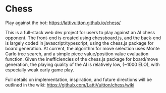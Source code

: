 # Chess
Play against the bot: https://lattivuitton.github.io/chess/

This is a full-stack web dev project for users to play against an AI chess opponent. The front-end is created using chessboard.js, and the back-end is largely coded in javascript/typescript, using the chess.js package for board generation. At current, the algorithm for move selection uses Monte Carlo tree search, and a simple piece value/position value evaluation function. Given the inefficiencies of the chess.js package for board/move generation, the playing quality of the AI is relatively low, (~1000 ELO), with especially weak early game play. 

Full details on implementation, inspiration, and future directions will be outlined in the wiki: https://github.com/LattiVuitton/chess/wiki
